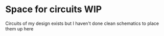 # Space for circuits WIP
Circuits of my design exists but I haven't done clean schematics to place them up here
